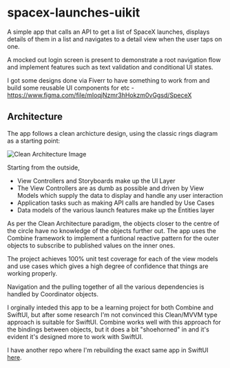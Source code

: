 # spacex-launches-uikit

A simple app that calls an API to get a list of SpaceX launches, displays details of them in a list and navigates to a detail view when the user taps on one.

A mocked out login screen is present to demonstrate a root navigation flow and implement features such as text validation and conditional UI states.

I got some designs done via Fiverr to have something to work from and build some reusable UI components for etc - https://www.figma.com/file/mIoqjNzmr3hHokzm0vGgsd/SpeceX 

## Architecture

The app follows a clean archicture design, using the classic rings diagram as a starting point:

![Clean Architecture Image](https://blog.cleancoder.com/uncle-bob/images/2012-08-13-the-clean-architecture/CleanArchitecture.jpg)

Starting from the outside,

- View Controllers and Storyboards make up the UI Layer
- The View Controllers are as dumb as possible and driven by View Models which supply the data to display and handle any user interaction
- Application tasks such as making API calls are handled by Use Cases
- Data models of the various launch features make up the Entities layer

As per the Clean Architecture paradigm, the objects closer to the centre of the circle have no knowledge of the objects further out.  The app uses the Combine framework to implement a funtional reactive pattern for the outer objects to subscribe to published values on the inner ones.

The project achieves 100% unit test coverage for each of the view models and use cases which gives a high degree of confidence that things are working properly.

Navigation and the pulling together of all the various dependencies is handled by Coordinator objects.

I orginally inteded this app to be a learning project for both Combine and SwiftUI, but after some research I'm not convinced this Clean/MVVM type approach is suitable for SwiftUI.  Combine works well with this approach for the bindings between objects, but it does a bit "shoehorned" in and it's evident it's designed more to work with SwiftUI.

I have another repo where I'm rebuilding the exact same app in SwiftUI [here](https://github.com/jimmypewtress/spacex-launches-swiftui).

